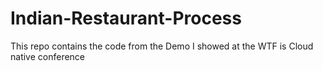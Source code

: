 # Indian-Restaurant-Process

This repo contains the code from the Demo I showed at the WTF is Cloud native conference
